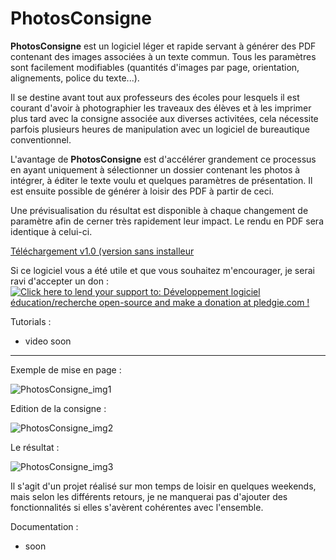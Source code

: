 
PhotosConsigne
==============

**PhotosConsigne** est un logiciel léger et rapide servant à générer des PDF contenant des images associées à un texte commun.
Tous les paramètres sont facilement modifiables (quantités d'images par page, orientation, alignements, police du texte...).

Il se destine avant tout aux professeurs des écoles pour lesquels il est courant d'avoir à photographier les traveaux des élèves et à les imprimer plus tard avec la consigne associée aux diverses activitées, cela nécessite parfois plusieurs heures de manipulation avec un logiciel de bureautique conventionnel. 

L'avantage de **PhotosConsigne** est d'accélérer grandement ce processus en ayant uniquement à sélectionner un dossier contenant les photos à intégrer, à éditer le texte voulu et quelques paramètres de présentation. Il est ensuite possible de générer à loisir des PDF à partir de ceci.

Une prévisualisation du résultat est disponible à chaque changement de paramètre afin de cerner très rapidement leur impact. Le rendu en PDF sera identique à celui-ci.

[Téléchargement v1.0 (version sans installeur](https://github.com/FlorianLance/PhotosConsigne/files/185153/PhotosConsigne.zip "pre-release v0.9")


Si ce logiciel vous a été utile et que vous souhaitez m'encourager, je serai ravi d'accepter un don :
<a href='https://pledgie.com/campaigns/31286'><img alt='Click here to lend your support to: Développement logiciel éducation/recherche open-source and make a donation at pledgie.com !' src='https://pledgie.com/campaigns/31286.png?skin_name=chrome' border='0' ></a>

Tutorials :
- video soon

--------------

Exemple de mise en page :

![PhotosConsigne_img1](http://i.imgur.com/jvYIHRp.png "PhtosConsigne interface 1")

Edition de la consigne :

![PhotosConsigne_img2](http://i.imgur.com/VAjVPIi.png "PhtosConsigne interface 2")

Le résultat :

![PhotosConsigne_img3](http://i.imgur.com/Vs90e2l.png "PDF généré")

Il s'agit d'un projet réalisé sur mon temps de loisir en quelques weekends, mais selon les différents retours, je ne manquerai pas d'ajouter des fonctionnalités si elles s'avèrent cohérentes avec l'ensemble.


Documentation :
 - soon
